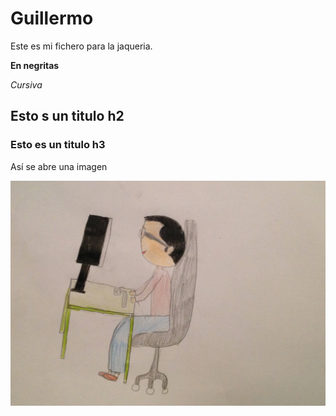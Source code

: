 # Guillermo

Este es mi fichero para la jaqueria.

**En negritas**

*Cursiva*

## Esto s un titulo h2

### Esto es un titulo h3

Así se abre una imagen

![Mi imagen](Guilleordenador.jpg)